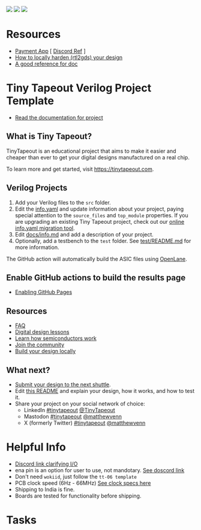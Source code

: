 ![](../../workflows/gds/badge.svg) ![](../../workflows/docs/badge.svg) ![](../../workflows/test/badge.svg)

# Resources
- [Payment App](https://app.tinytapeout.com/prepurchase) [ [Discord Ref](https://discordapp.com/channels/1009193568256135208/1009193568256135211/1222255345230151841) ]
- [How to locally harden (rtl2gds) your design](https://docs.google.com/document/d/1aUUZ1jthRpg4QURIIyzlOaPWlmQzr-jBn3wZipVUPt4/edit#heading=h.wwc5ldl01nl5)
- [A good reference for doc](https://github.com/scorbetta/tt06-scorbetta-goa/blob/main/docs/info.md)


# Tiny Tapeout Verilog Project Template

- [Read the documentation for project](docs/info.md)

## What is Tiny Tapeout?

TinyTapeout is an educational project that aims to make it easier and cheaper than ever to get your digital designs manufactured on a real chip.

To learn more and get started, visit https://tinytapeout.com.

## Verilog Projects

1. Add your Verilog files to the `src` folder.
2. Edit the [info.yaml](info.yaml) and update information about your project, paying special attention to the `source_files` and `top_module` properties. If you are upgrading an existing Tiny Tapeout project, check out our [online info.yaml migration tool](https://tinytapeout.github.io/tt-yaml-upgrade-tool/).
3. Edit [docs/info.md](docs/info.md) and add a description of your project.
4. Optionally, add a testbench to the `test` folder. See [test/README.md](test/README.md) for more information.

The GitHub action will automatically build the ASIC files using [OpenLane](https://www.zerotoasiccourse.com/terminology/openlane/).

## Enable GitHub actions to build the results page

- [Enabling GitHub Pages](https://tinytapeout.com/faq/#my-github-action-is-failing-on-the-pages-part)

## Resources

- [FAQ](https://tinytapeout.com/faq/)
- [Digital design lessons](https://tinytapeout.com/digital_design/)
- [Learn how semiconductors work](https://tinytapeout.com/siliwiz/)
- [Join the community](https://tinytapeout.com/discord)
- [Build your design locally](https://docs.google.com/document/d/1aUUZ1jthRpg4QURIIyzlOaPWlmQzr-jBn3wZipVUPt4)

## What next?

- [Submit your design to the next shuttle](https://app.tinytapeout.com/).
- Edit [this README](README.md) and explain your design, how it works, and how to test it.
- Share your project on your social network of choice:
  - LinkedIn [#tinytapeout](https://www.linkedin.com/search/results/content/?keywords=%23tinytapeout) [@TinyTapeout](https://www.linkedin.com/company/100708654/)
  - Mastodon [#tinytapeout](https://chaos.social/tags/tinytapeout) [@matthewvenn](https://chaos.social/@matthewvenn)
  - X (formerly Twitter) [#tinytapeout](https://twitter.com/hashtag/tinytapeout) [@matthewvenn](https://twitter.com/matthewvenn)

# Helpful Info
- [Discord link clarifying I/O](https://discordapp.com/channels/1009193568256135208/1212524847708774460)
- ena pin is an option for user to use, not mandotary. [See doscord link](https://discordapp.com/channels/1009193568256135208/1212524847708774460)
- Don't need `wokiid`, just follow the `tt-06 template`
- PCB clock speed (6Hz - 66MHz) [See clock specs here](https://tinytapeout.com/specs/clock/)
- Shipping to India is fine.
- Boards are tested for functionality before shipping.
  
# Tasks

